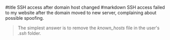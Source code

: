 #title SSH access after domain host changed
#markdown
SSH access failed to my website after the domain moved to new server, complaining about possible spoofing.

> The simplest answer is to remove the *known_hosts* file in the user's *.ssh* folder.
